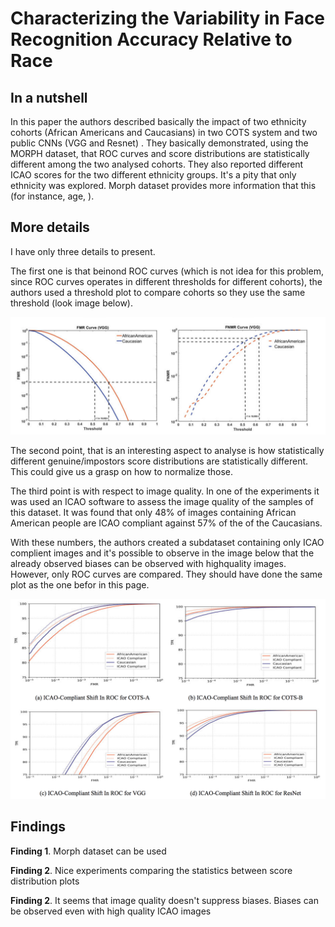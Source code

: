 # Characterizing the Variability in Face Recognition Accuracy Relative to Race


## In a nutshell

In this paper the authors described basically the impact of two ethnicity cohorts (African Americans and Caucasians) in two COTS system and two public CNNs (VGG and Resnet) .
They basically demonstrated, using the MORPH dataset, that ROC curves and score distributions are statistically different among the two analysed cohorts.
They also reported different ICAO scores for the two different ethnicity groups.
It's a pity that only ethnicity was explored.
Morph dataset provides more information that this (for instance, age, ).


## More details

I have only three details to present.

The first one is that beinond ROC curves (which is not idea for this problem, since ROC curves operates in different thresholds for different cohorts), the authors used a threshold plot to compare cohorts so they use the same threshold (look image below).

![](characterizing_the_variability_in_face/threshold_plot.png)

The second point, that is an interesting aspect to analyse is how statistically different genuine/impostors score distributions are statistically different.
This could give us a grasp on how to normalize those.

The third point is with respect to image quality.
In one of the experiments it was used an ICAO software to assess the image quality of the samples of this dataset.
It was found that only 48% of images containing African American people are ICAO compliant against 57% of the of the Caucasians.

With these numbers, the authors created a subdataset containing only ICAO complient images and it's possible to observe in the image below that the already observed biases can be observed with highquality images.
However, only ROC curves are compared.
They should have done the same plot as the one befor in this page.


![](characterizing_the_variability_in_face/icao.png)


## Findings

**Finding 1**. Morph dataset can be used

**Finding 2**. Nice experiments comparing the statistics between score distribution plots

**Finding 2**. It seems that image quality doesn't suppress biases. Biases can be observed even with high quality ICAO images